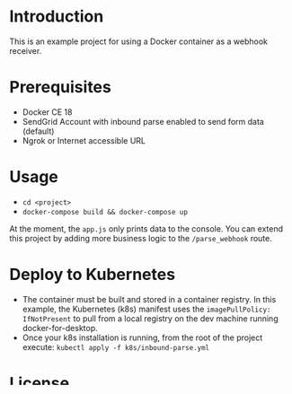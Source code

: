 # Introduction

This is an example project for using a Docker container as a webhook receiver.

# Prerequisites

* Docker CE 18
* SendGrid Account with inbound parse enabled to send form data (default)
* Ngrok or Internet accessible URL

# Usage

* `cd <project>`
* `docker-compose build && docker-compose up`

At the moment, the `app.js` only prints data to the console.  You can extend this project by adding more business logic to the `/parse_webhook` route.

# Deploy to Kubernetes

* The container must be built and stored in a container registry.  In this example, the Kubernetes (k8s) manifest uses the `imagePullPolicy: IfNotPresent` to pull from a local registry on the dev machine running docker-for-desktop.
* Once your k8s installation is running, from the root of the project execute: `kubectl apply -f k8s/inbound-parse.yml`

# License

See [LICENSE](LICENSE)

